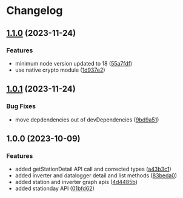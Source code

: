 # Changelog

## [1.1.0](https://github.com/steveworkman/solis-cloud-api/compare/v1.0.1...v1.1.0) (2023-11-24)


### Features

* minimum node version updated to 18 ([55a7fdf](https://github.com/steveworkman/solis-cloud-api/commit/55a7fdfedab6e18626ed87e53520eee51062d9f0))
* use native crypto module ([1d937e2](https://github.com/steveworkman/solis-cloud-api/commit/1d937e29c44223a581eb0070f25632c2885148cd))

## [1.0.1](https://github.com/steveworkman/solis-cloud-api/compare/v1.0.0...v1.0.1) (2023-11-24)


### Bug Fixes

* move depdendencies out of devDependencies ([9bd9a51](https://github.com/steveworkman/solis-cloud-api/commit/9bd9a515a05ab168ce3d0652d2184d8e30508999))

## 1.0.0 (2023-10-09)


### Features

* added getStationDetail API call and corrected types ([a43b3c1](https://github.com/steveworkman/solis-cloud-api/commit/a43b3c18a254128968d978b504eec20916695ef1))
* added inverter and datalogger detail and list methods ([83beda0](https://github.com/steveworkman/solis-cloud-api/commit/83beda0e3eea03c0f1c1ec15f7aa7e06e3e7a9b8))
* added station and inverter graph apis ([4d4485b](https://github.com/steveworkman/solis-cloud-api/commit/4d4485bf9638fd37fbfd81e694072f0c577c1ee8))
* added stationday API ([01bfd62](https://github.com/steveworkman/solis-cloud-api/commit/01bfd627cdf2ac0f15ef61ee963d5f660009ee27))
